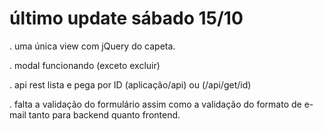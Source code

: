 # último update sábado 15/10
. uma única view com jQuery do capeta.

. modal funcionando (exceto excluir)

. api rest lista e pega por ID (aplicação/api) ou (/api/get/id)

. falta a validação do formulário assim como a validação do formato de e-mail tanto para backend quanto frontend.

